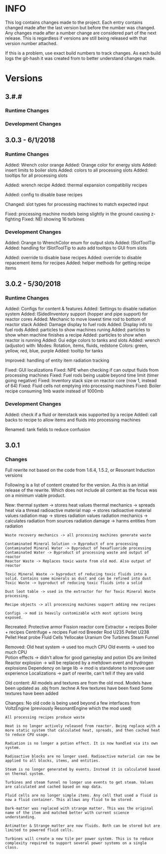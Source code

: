 # INFO
This log contains changes made to the project. Each entry contains changed made after the last version but before the number was changed. Any changes made after a number change are considered part of the next release. This is regardless if versions are still being released with that version number attached. 

If this is a problem, use exact build numbers to track changes. As each build logs the git-hash it was created from to better understand changes made.

# Versions
## 3.#.#
### Runtime Changes

### Development Changes

## 3.0.3 - 6/1/2018
### Runtime Changes
Added: Wrench color orange
Added: Orange color for energy slots
Added: insert limits to boiler slots
Added: colors to all processing slots
Added: tooltips for all processing slots

Added: wrench recipe
Added: thermal expansion compatibiliy recipes

Added: config to disable base recipes

Changed: slot types for processing machines to match expected input

Fixed: processing machine models being slightly in the ground causing z-fighting
Fixed: NEI showing 16 turbines

### Development Changes
Added: Orange to WrenchColor enum for output slots
Added: ISlotToolTip
Added: handling for ISlotToolTip to auto add tooltips to GUI from slots

Added: override to disable base recipes
Added: override to disable repacement items for recipes
Added: helper methods for getting recipe items

## 3.0.2 - 5/30/2018
### Runtime Changes
Added: Configs for content & features
Added: Settings to disable radiation system
Added: ISidedInventory support (hopper and pipe support) for reactor cores 
Added: Mechanic to move lowest time rod to bottom of reactor stack
Added: Damage display to fuel rods
Added: Display info to fuel rods
Added: particles to show machines runing
Added: particles to show when machine finishes a recipe
Added: particles to show when reactor is running
Added: Gui edge colors to tanks and slots
Added: wrench (adjustor) with:
        Modes: Rotation, items, fluids, redstone
        Colors: green, yellow, red, blue, purple
Added: tooltip for tanks

Improved: handling of entity item radiation tracking

Fixed: GUI localizations
Fixed: NPE when checking if can output fluids from processing machines
Fixed: Fuel rods being usable beyond time limit (timer going negative)
Fixed: Inventory stack size on reactor core (now 1, instead of 64)
Fixed: Fluid cells not emptying into processing machines
Fixed: Boiler recipe consuming 1mb waste instead of 1000mb

### Development Changes
Added: check if a fluid or itemstack was supported by a recipe
Added: call backs to recipe to allow items and fluids into processing machines

Renamed: tank fields to reduce confusion

## 3.0.1
### Changes
Full rewrite not based on the code from 1.6.4, 1.5.2, or Resonant Induction versions

Following is a list of content created for the version. As this is an initial release of the rewrite. Which does not include all content as the focus was on a minimum viable product.

New:
    thermal system -> stores heat values
    thermal mechanics -> spreads heat via a thread
    radioactive material map -> stores radioactive material values
    radiation map -> stores radiation values
    radiation mechanics -> calculates radiation from sources
    radiation damage -> harms entities from radiation
    
    Waste recovery mechanics -> all processing machines generate waste
    
    Contaminated Mineral Solution -> Byproduct of ore processing
    Contaminated Mineral Water -> Byproduct of hexafluoride processing
    Contaminated Water -> Byproduct of processing waste and output of reactor
    Reactor Waste -> Replaces toxic waste from old mod. Also output of reactor
    
    Toxic Mineral Waste -> byproduct of reducing toxic fluids into a solid. Contains some minerals as dust and can be refined into dust
    Toxic Waste -> byproduct of reducing toxic fluids into a solid
    
    Dust loot table -> used in the extractor for for Toxic Mineral Waste processing.
    
    Recipe objects -> all processing machines support adding new recipes
    
    Configs -> mod is heavily customizable with most options being exposed.

Recreated:
    Protective armor
    Fission reactor core
    Extractor + recipes
    Boiler + recipes
    Centrifuge + recipes
    Fuel rod
    Breeder Rod
    U235 Pellet
    U238 Pellet
    Heat probe
    Fluid Cells
    Yellocake
    Uranium Ore
    Turbines
    Steam Funnel
    
Removed:
    Old heat system -> used too much CPU
    Old events -> used too much CPU    
    Potion effects -> didn't allow for good gameplay and potion IDs are limited
    Reactor explosion -> will be replaced by a meltdown event and hydrogen explosions 
    Dependency on large lib -> mod is standalone to improve user experience
    Localizations -> part of rewrite, can't tell if they are valid
    
Old content:
    All models and textures are from the old mod.
    Models have been updated as .obj from .techne
    A few textures have been fixed
    Some textures have been added
    
Changes:
    No old code is being used beyond a few interfaces from VoltzEngine (previously ResonantEngine which the mod used)
    
    All processing recipes produce waste
    
    Heat is no longer actively released from reactor. Being replace with a more static system that calculated heat, spreads, and then cached heat to reduce CPU usage.
    
    Radiation is no longer a potion effect. It is now handled via its own system.
    
    Radioactive blocks are no longer used. Radioactive material can now be applied to all blocks, items, and entities.
    
    Steam is no longer generated by events. Instead it is calculated based on thermal system.
    
    Turbines and steam funnel no longer use events to get steam. Values are calculated and cached based on map data.
    
    Fluid cells are no longer simple items. Any cell that used a fluid is now a fluid container. This allows any fluid to be stored.
    
    Dark-matter was replaced with strange matter. This was the original name of the item and matched better with current science understanding.
    
    Antimatter & Strange matter are now fluids. Both can be stored but are limited to powered fluid cells.
    
    Turbines will create a new tile per power system. This is to reduce complexity required to support several power systems on a single class.

